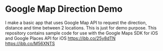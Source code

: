 # Google Map Direction Demo

I make a basic app that uses Google Map API to request the direction, distance and time between 2 locations. This is just for demo purpose. This repository contains sample code for use with the Google Maps SDK for iOS and Google Places API for iOS
https://ibb.co/25y8dTN
https://ibb.co/M56XNTS

